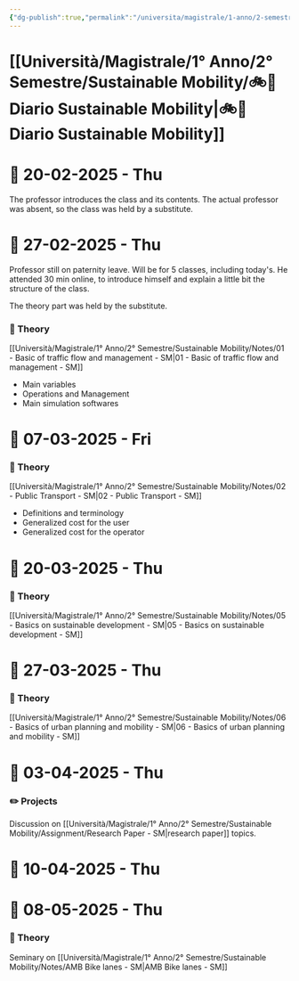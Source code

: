 ```yaml
---
{"dg-publish":true,"permalink":"/universita/magistrale/1-anno/2-semestre/sustainable-mobility/diario-sustainable-mobility/"}
---
```


# [[Università/Magistrale/1° Anno/2° Semestre/Sustainable Mobility/🚲📔 Diario Sustainable Mobility\|🚲📔 Diario Sustainable Mobility]]


# 📆  20-02-2025 - Thu

The professor introduces the class and its contents. The actual professor was absent, so the class was held by a substitute.


# 📆  27-02-2025 - Thu

Professor still on paternity leave. Will be for 5 classes, including today's. He attended 30 min online, to introduce himself and explain a little bit the structure of the class.

The theory part was held by the substitute.

### 📝 Theory

[[Università/Magistrale/1° Anno/2° Semestre/Sustainable Mobility/Notes/01 - Basic of traffic flow and management - SM\|01 - Basic of traffic flow and management - SM]]
- Main variables
- Operations and Management
- Main simulation softwares


# 📆  07-03-2025 - Fri

### 📝 Theory

[[Università/Magistrale/1° Anno/2° Semestre/Sustainable Mobility/Notes/02 - Public Transport - SM\|02 - Public Transport - SM]]
- Definitions and terminology
- Generalized cost for the user
- Generalized cost for the operator



# 📆  20-03-2025 - Thu

### 📝 Theory

[[Università/Magistrale/1° Anno/2° Semestre/Sustainable Mobility/Notes/05 - Basics on sustainable development - SM\|05 - Basics on sustainable development - SM]]


# 📆  27-03-2025 - Thu

### 📝 Theory

[[Università/Magistrale/1° Anno/2° Semestre/Sustainable Mobility/Notes/06 - Basics of urban planning and mobility - SM\|06 - Basics of urban planning and mobility - SM]]



# 📆  03-04-2025 - Thu

### ✏️ Projects

Discussion on [[Università/Magistrale/1° Anno/2° Semestre/Sustainable Mobility/Assignment/Research Paper - SM\|research paper]] topics.

# 📆  10-04-2025 - Thu


# 📆  08-05-2025 - Thu

### 📝 Theory

Seminary on [[Università/Magistrale/1° Anno/2° Semestre/Sustainable Mobility/Notes/AMB Bike lanes - SM\|AMB Bike lanes - SM]]
